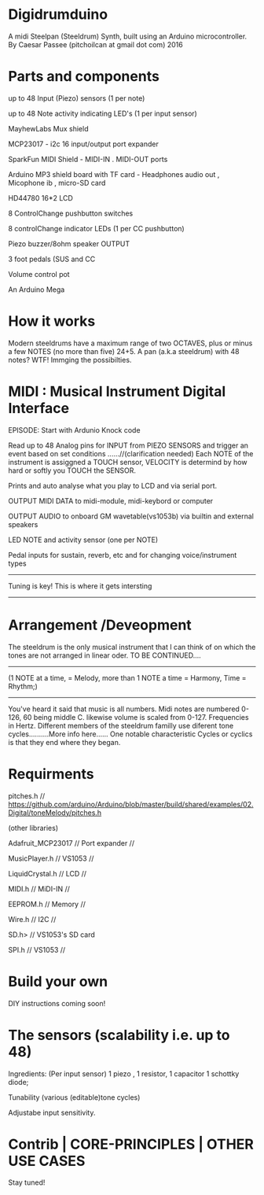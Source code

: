 # Digidrumduino
A midi Steelpan (Steeldrum) Synth,
built using an Arduino microcontroller.
By Caesar Passee
(pitchoilcan at gmail dot com)
2016

# Parts and components

 up to 48 Input (Piezo) sensors (1 per note)
 
 up to 48 Note activity indicating LED's (1 per input sensor)
 
 MayhewLabs Mux shield
 
 MCP23017 - i2c 16 input/output port expander
 
 SparkFun MIDI Shield - MIDI-IN  . MIDI-OUT ports
 
 Arduino MP3 shield board with TF card - Headphones audio out , Micophone ib , micro-SD card
 
 HD44780 16*2 LCD
 
 8 ControlChange  pushbutton switches
 
 8 controlChange indicator LEDs (1 per CC pushbutton)
 
 Piezo buzzer/8ohm speaker OUTPUT
 
 3 foot pedals (SUS and CC
 
 Volume control pot
 
 An Arduino Mega
 
# How it works
 Modern steeldrums have a maximum range of two OCTAVES, plus or minus a few NOTES (no more than five) 24+5. A pan (a.k.a steeldrum) with 48 notes? WTF! Immging the possibilties.
 
#                       MIDI :   Musical Instrument Digital Interface
  EPISODE: Start with Ardunio Knock code
  
  Read up to 48 Analog pins for INPUT from PIEZO SENSORS and trigger an event based on set conditions ......//(clarification needed) Each NOTE of the instrument is assiggned a TOUCH sensor, VELOCITY is determind by how hard or softly you TOUCH the SENSOR. 
  
  Prints and auto analyse what you play to LCD and via serial port.
  
  OUTPUT MIDI DATA to midi-module, midi-keybord or computer
  
  OUTPUT AUDIO to onboard GM wavetable(vs1053b) via builtin and external speakers
  
  LED NOTE and activity sensor (one per NOTE)
  
  Pedal inputs for sustain, reverb, etc and for changing voice/instrument types
  
  --------------------------------------------------
  
  Tuning is key! This is where it gets intersting 
  
  --------------------------------------------------
#  Arrangement /Deveopment
  The steeldrum is the only musical instrument that I can think of on which the tones are not 
  arranged in linear oder. 
  TO BE CONTINUED....
  
  ---------------------------------------------------------------------------
  
  (1 NOTE at a time, = Melody, more than 1 NOTE a time = Harmony, Time = Rhythm;)   
  
  ----------------------------------------------------------------------------
  
  
  You've heard it said that music is all numbers. Midi notes are numbered 0-126, 60 being middle C.
  likewise volume is scaled from 0-127. Frequencies in Hertz. Different members of the steeldrum familly use diferent tone cycles..........More info here......
  One notable characteristic Cycles or cyclics is that they end where they began.
  
#   Requirments 
   pitches.h // https://github.com/arduino/Arduino/blob/master/build/shared/examples/02.Digital/toneMelody/pitches.h
   
   (other libraries)
   
   Adafruit_MCP23017 // Port expander //
   
   MusicPlayer.h  // VS1053 //
   
   LiquidCrystal.h // LCD //
   
   MIDI.h // MiDI-IN  //
   
   EEPROM.h  //  Memory //
   
   Wire.h // I2C //
   
   SD.h> // VS1053's SD card
   
   SPI.h // VS1053 //
# Build your own
 DIY instructions coming soon!
#  The sensors (scalability i.e. up to 48)

 Ingredients: (Per input sensor) 1 piezo , 1 resistor, 1 capacitor 1 schottky diode;
 
  Tunability (various (editable)tone cycles)
  
  Adjustabe input sensitivity. 
  
  # Contrib  | CORE-PRINCIPLES |  OTHER USE CASES
 
 Stay tuned!
